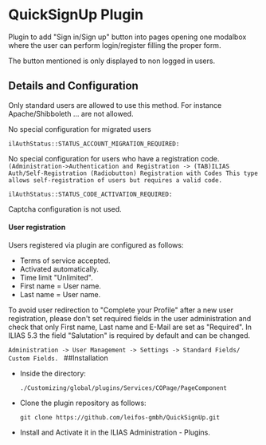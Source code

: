 # QuickSignUp Plugin

Plugin to add "Sign in/Sign up" button into pages opening one modalbox where the user can perform login/register filling the proper form.

The button mentioned is only displayed to non logged in users.

## Details and Configuration

Only standard users are allowed to use this method. For instance  Apache/Shibboleth ... are not allowed.

No special configuration for migrated users
    
    ilAuthStatus::STATUS_ACCOUNT_MIGRATION_REQUIRED:

No special configuration for users who have a registration code. 
`(Administration->Authentication and Registration -> (TAB)ILIAS Auth/Self-Registration
		(Radiobutton) Registration with Codes
			This type allows self-registration of users but requires a valid code.`
			
    ilAuthStatus::STATUS_CODE_ACTIVATION_REQUIRED:
			
Captcha configuration is not used.

#### User registration

Users registered via plugin are configured as follows:

- Terms of service accepted.
- Activated automatically.
- Time limit "Unlimited".
- First name = User name.
- Last name = User name.

To avoid user redirection to "Complete your Profile" after a new user registration, please don't set required fields in the user administration and
check that only First name, Last name and E-Mail are set as "Required". In ILIAS 5.3 the field "Salutation" is required by default and can be changed.

`Administration -> User Management -> Settings -> Standard Fields/ Custom Fields.
`
##Installation

- Inside the directory:

    `./Customizing/global/plugins/Services/COPage/PageComponent`
    
- Clone the plugin repository as follows:
     
      git clone https://github.com/leifos-gmbh/QuickSignUp.git

- Install and Activate it in the ILIAS Administration - Plugins.

